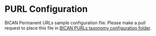 # PURL Configuration

BICAN Permanent URLs sample configuration file. Please make a pull request to place this file in [BICAN PURLs taxonomy configuration folder](https://github.com/hkir-dev/purl.bican.org/tree/main/config/taxonomy).